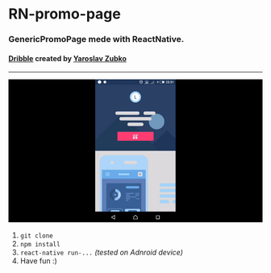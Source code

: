 # RN-promo-page

### GenericPromoPage mede with ReactNative.
#### [Dribble](https://dribbble.com/shots/3043152--9-Generic-Promo-Page) created by [Yaroslav Zubko](https://dribbble.com/Yar_Z)

---

![](https://github.com/adamTrz/RN-promo-page/blob/master/promopage.gif)

1. `git clone`
2. `npm install`
3. `react-native run-...` *(tested on Adnroid device)*
4. Have fun :)

